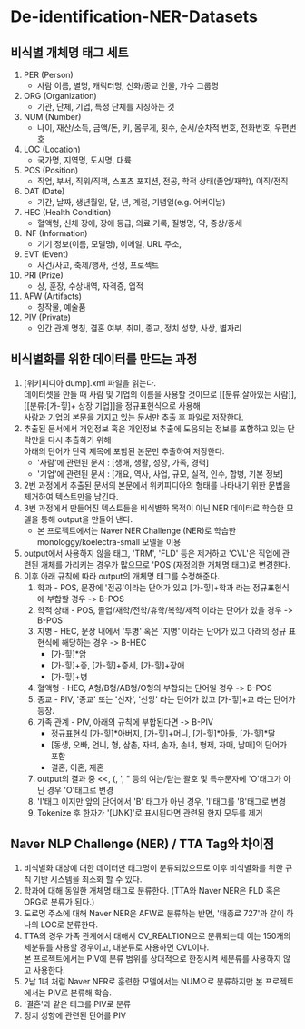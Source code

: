 # De-identification-NER-Datasets

## 비식별 개체명 태그 세트
1) PER (Person)
   - 사람 이름, 별명, 캐릭터명, 신화/종교 인물, 가수 그룹명
2) ORG (Organization)
   - 기관, 단체, 기업, 특정 단체를 지칭하는 것
3) NUM (Number)
   - 나이, 재산/소득, 금액/돈, 키, 몸무게, 횟수, 순서/순차적 번호, 전화번호, 우편번호
4) LOC (Location)
   - 국가명, 지역명, 도시명, 대륙
5) POS (Position)
   - 직업, 부서, 직위/직책, 스포츠 포지션, 전공, 학적 상태(졸업/재학), 이직/전직
6) DAT (Date)
   - 기간, 날짜, 생년월일, 달, 년, 계절, 기념일(e.g. 어버이날)
7) HEC (Health Condition)
   - 혈액형, 신체 장애, 장애 등급, 의료 기록, 질병명, 약, 증상/증세
8) INF (Information)
   - 기기 정보(이름, 모델명), 이메일, URL 주소, 
9) EVT (Event)
   - 사건/사고, 축제/행사, 전쟁, 프로젝트 
10) PRI (Prize)
    - 상, 훈장, 수상내역, 자격증, 업적
11) AFW (Artifacts)
    - 창작물, 예술품
12) PIV (Private)
    - 인간 관계 명칭, 결혼 여부, 취미, 종교, 정치 성향, 사상, 별자리

## 비식별화를 위한 데이터를 만드는 과정
   1) \[위키피디아 dump\].xml 파일을 읽는다.  
   데이터셋을 만들 때 사람 및 기업의 이름을 사용할 것이므로 \[\[분류:살아있는 사람\]\], \[\[분류:[가-힣]+ 상장 기업\]\]을 정규표현식으로 사용해  
   사람과 기업의 본문을 가지고 있는 문서만 추출 후 파일로 저장한다.
   2) 추출된 문서에서 개인정보 혹은 개인정보 추출에 도움되는 정보를 포함하고 있는 단락만을 다시 추출하기 위해 <br> 아래의 단어가 단락 제목에 포함된 본문만 추출하여 저장한다.  
      - '사람'에 관련된 문서 : \[생애, 생활, 성장, 가족, 경력\]  
      - '기업'에 관련된 문서 : \[개요, 역사, 사업, 규모, 실적, 인수, 합병, 기본 정보\]
   3) 2번 과정에서 추출된 문서의 본문에서 위키피디아의 형태를 나타내기 위한 문법을 제거하여 텍스트만을 남긴다.
   4) 3번 과정에서 만들어진 텍스트들을 비식별화 목적이 아닌 NER 데이터로 학습한 모델을 통해 output을 만들어 낸다.  
      - 본 프로젝트에서는 Naver NER Challenge (NER)로 학습한 monologgy/koelectra-small 모델을 이용
   5) output에서 사용하지 않을 태그, 'TRM', 'FLD' 등은 제거하고 'CVL'은 직업에 관련된 개체를 가리키는 경우가 많으므로 'POS'(재정의한 개체명 태그)로 변경한다.
   6) 이후 아래 규칙에 따라 output의 개체명 태그를 수정해준다.  
      1) 학과 - POS, 문장에 '전공'이라는 단어가 있고 \[가-힣\]+학과 라는 정규표현식에 부합할 경우 -> B-POS
      2) 학적 상태 - POS, 졸업/재학/전학/휴학/복학/제적 이라는 단어가 있을 경우 -> B-POS
      3) 지병 - HEC, 문장 내에서 '투병' 혹은 '지병' 이라는 단어가 있고 아래의 정규 표현식에 해당하는 경우 -> B-HEC  
         - \[가-힣\]*암
         - \[가-힣\]+증, \[가-힣\]+증세, \[가-힣\]+장애
         - \[가-힣\]+병
      4) 혈액형 - HEC, A형/B형/AB형/O형의 부합되는 단어일 경우 -> B-POS
      5) 종교 - PIV, '종교' 또는 '신자', '신앙' 라는 단어가 있고 \[가-힣\]+교 라는 단어가 등장.
      6) 가족 관계 - PIV, 아래의 규칙에 부합된다면 -> B-PIV  
         - 정규표현식 \[가-힣\]*아버지, \[가-힣\]+머니, \[가-힣\]*아들, \[가-힣\]*딸
         - \[동생, 오빠, 언니, 형, 삼촌, 자녀, 손자, 손녀, 형제, 자매, 남매\]의 단어가 포함
         - 결혼, 이혼, 재혼
      7) output의 결과 중 <<, (, ', " 등의 여는/닫는 괄호 및 특수문자에 'O'태그가 아닌 경우 'O'태그로 변경
      8) 'I'태그 이지만 앞의 단어에서 'B' 태그가 아닌 경우, 'I'태그를 'B'태그로 변경
      9) Tokenize 후 한자가 '\[UNK\]'로 표시된다면 관련된 한자 모두를 제거

## Naver NLP Challenge (NER) / TTA Tag와 차이점
   1. 비식별화 대상에 대한 데이터만 태그명이 분류되있으므로 이후 비식별화를 위한 규칙 기반 시스템을 최소화 할 수 있다.
   2. 학과에 대해 동일한 개체명 태그로 분류한다. (TTA와 Naver NER은 FLD 혹은 ORG로 분류가 된다.)
   3. 도로명 주소에 대해 Naver NER은 AFW로 분류하는 반면, '태종로 727'과 같이 하나의 LOC로 분류한다.
   4. TTA의 경우 가족 관계에서 대해서 CV_REALTION으로 분류되는데 이는 150개의 세분류를 사용할 경우이고, 대분류로 사용하면 CVL이다.  
      본 프로젝트에서는 PIV에 분류 범위를 상대적으로 한정시켜 세분류를 사용하지 않고 사용한다. 
   5. 2남 1녀 처럼 Naver NER로 훈련한 모델에서는 NUM으로 분류하지만 본 프로젝트에서는 PIV로 분류해 학습.
   6. '결혼'과 같은 태그를 PIV로 분류
   7. 정치 성향에 관련된 단어를 PIV
